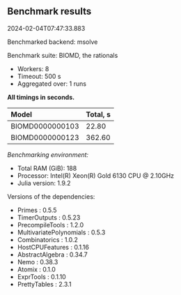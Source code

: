## Benchmark results

2024-02-04T07:47:33.883

Benchmarked backend: msolve

Benchmark suite: BIOMD, the rationals

- Workers: 8
- Timeout: 500 s
- Aggregated over: 1 runs

**All timings in seconds.**

|Model|Total, s|
|:----|---|
|BIOMD0000000103|22.80|
|BIOMD0000000123|362.60|

*Benchmarking environment:*

* Total RAM (GiB): 188
* Processor: Intel(R) Xeon(R) Gold 6130 CPU @ 2.10GHz
* Julia version: 1.9.2

Versions of the dependencies:

* Primes : 0.5.5
* TimerOutputs : 0.5.23
* PrecompileTools : 1.2.0
* MultivariatePolynomials : 0.5.3
* Combinatorics : 1.0.2
* HostCPUFeatures : 0.1.16
* AbstractAlgebra : 0.34.7
* Nemo : 0.38.3
* Atomix : 0.1.0
* ExprTools : 0.1.10
* PrettyTables : 2.3.1
